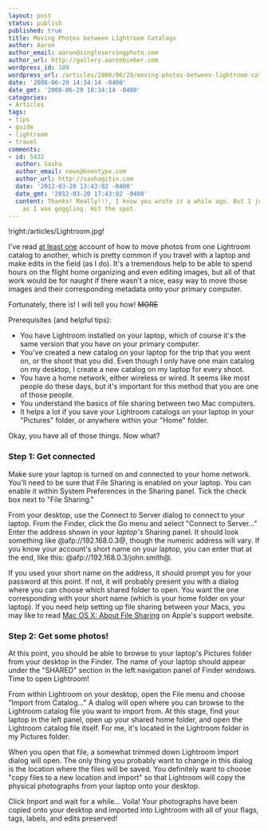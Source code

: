 ```yaml
---
layout: post
status: publish
published: true
title: Moving Photos between Lightroom Catalogs
author: Aaron
author_email: aaron@singleservingphoto.com
author_url: http://gallery.aaronbieber.com
wordpress_id: 189
wordpress_url: /articles/2008/06/29/moving-photos-between-lightroom-catalogs/
date: '2008-06-29 14:34:14 -0400'
date_gmt: '2008-06-29 18:34:14 -0400'
categories:
- Articles
tags:
- tips
- guide
- lightroom
- travel
comments:
- id: 5432
  author: Sasha
  author_email: news@keentype.com
  author_url: http://sashagitin.com
  date: '2012-03-20 13:43:02 -0400'
  date_gmt: '2012-03-20 17:43:02 -0400'
  content: Thanks! Really!!!, I know you wrote it a while ago. But I just found this
    as I was goggling. Hit the spot.
---
```

!right:/articles/Lightroom.jpg!

I've read [at least
one](http://www.lightroomkillertips.com/2008/friday-video-moving-between-laptop-and-desktop/)
account of how to move photos from one Lightroom catalog to another,
which is pretty common if you travel with a laptop and make edits in the
field (as I do). It's a tremendous help to be able to spend hours on the
flight home organizing and even editing images, but all of that work
would be for naught if there wasn't a nice, easy way to move those
images and their corresponding metadata onto your primary computer.

Fortunately, there is! I will tell you how! ~~MORE~~

Prerequisites (and helpful tips):

* You have Lightroom installed on your laptop, which of course it's the
same version that you have on your primary computer.
 * You've created a new catalog on your laptop for the trip that you
went on, or the shoot that you did. Even though I only have one main
catalog on my desktop, I create a new catalog on my laptop for every
shoot.
 * You have a home network, either wireless or wired. It seems like
most people do these days, but it's important for this method that you
are one of those people.
 * You understand the basics of file sharing between two Mac
computers.
 * It helps a lot if you save your Lightroom catalogs on your laptop in
your "Pictures" folder, or anywhere within your "Home" folder.

Okay, you have all of those things. Now what?

### Step 1: Get connected

Make sure your laptop is turned on and connected to your home network.
You'll need to be sure that File Sharing is enabled on your laptop. You
can enable it within System Preferences in the Sharing panel. Tick the
check box next to "File Sharing."

From your desktop, use the Connect to Server dialog to connect to your
laptop. From the Finder, click the Go menu and select "Connect to
Server..." Enter the address shown in your *laptop's* Sharing panel.
It should look something like @afp://192.168.0.3@, though the numeric
address will vary. If you know your account's short name on your laptop,
you can enter that at the end, like this:
@afp://192.168.0.3/john.smith@.

If you used your short name on the address, it should prompt you for
your password at this point. If not, it will probably present you with a
dialog where you can choose which shared folder to open. You want the
one corresponding with your short name (which is your home folder on
your laptop). If you need help setting up file sharing between your
Macs, you may like to read [Mac OS X: About File
Sharing](http://support.apple.com/kb/HT1549) on Apple's support website.

### Step 2: Get some photos!

At this point, you should be able to browse to your laptop's Pictures
folder from your desktop in the Finder. The name of your laptop should
appear under the "SHARED" section in the left navigation panel of Finder
windows. Time to open Lightroom!

From within Lightroom on your desktop, open the File menu and choose
"Import from Catalog..." A dialog will open where you can browse to the
Lightroom catalog file you want to import from. At this stage, find your
laptop in the left panel, open up your shared home folder, and open the
Lightroom catalog file itself. For me, it's located in the Lightroom
folder in my Pictures folder.

When you open that file, a somewhat trimmed down Lightroom Import dialog
will open. The only thing you probably want to change in this dialog is
the location where the files will be saved. You definitely want to
choose "copy files to a new location and import" so that Lightroom will
copy the physical photographs from your laptop onto your desktop.

Click Import and wait for a while... Voila! Your photographs have been
copied onto your desktop and imported into Lightroom with all of your
flags, tags, labels, and edits preserved!
